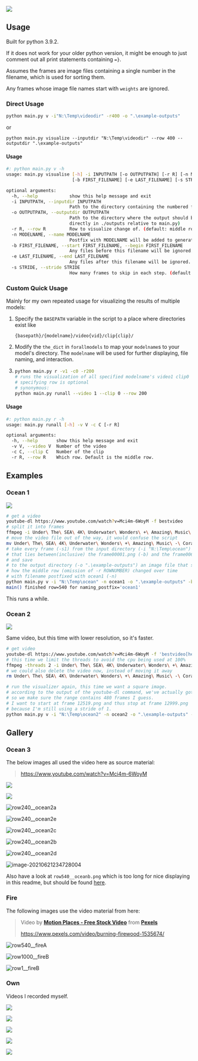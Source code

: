 ![](./example-outputs/row540__ocean1old.png)

## Usage

Built for python 3.9.2.

If it does not work for your older python version, it might be enough to just comment out all print statements containing `=}`.

Assumes the frames are image files containing a single number in the filename, which is used for sorting them. 

Any frames whose image file names start with `weights` are ignored.

### Direct Usage

```bash
python main.py v -i"N:\Temp\videodir" -r400 -o ".\example-outputs"
```

or

```
python main.py visualize --inputdir "N:\Temp\videodir" --row 400 --outputdir ".\example-outputs"
```

#### Usage

```bash
#: python main.py v -h
usage: main.py visualise [-h] -i INPUTPATH [-o OUTPUTPATH] [-r R] [-n MODELNAME]
                         [-b FIRST_FILENAME] [-e LAST_FILENAME] [-s STRIDE]

optional arguments:
  -h, --help            show this help message and exit
  -i INPUTPATH, --inputdir INPUTPATH
                        Path to the directory containing the numbered frames
  -o OUTPUTPATH, --outputdir OUTPUTPATH
                        Path to the directory where the output should be saved in. (default:
                        directly in ./outputs relative to main.py)
  -r R, --row R         Row to visualize change of. (default: middle row)
  -n MODELNAME, --name MODELNAME
                        Postfix with MODELNAME will be added to generated files.
  -b FIRST_FILENAME, --start FIRST_FILENAME, --begin FIRST_FILENAME
                        Any files before this filename will be ignored.
  -e LAST_FILENAME, --end LAST_FILENAME
                        Any files after this filename will be ignored.
  -s STRIDE, --stride STRIDE
                        How many frames to skip in each step. (default 1)
```



### Custom Quick Usage

Mainly for my own repeated usage for visualizing the results of multiple models:

1. Specify the `BASEPATH` variable in the script to a place where directories exist like

   ```
   {basepath}/{modelname}/video{vid}/clip{clip}/
   ```

2. Modify the `the_dict` in `forallmodels` to map your `modelname`s to your model's directory. The `modelname` will be used for further displaying, file naming, and interaction.

3. ```bash
   python main.py r -v1 -c0 -r200
   # runs the visualization of all specified modelname's video1 clip0 on row 200
   # specifying row is optional
   # synonymous:
   python main.py runall --video 1 --clip 0 --row 200
   ```

#### Usage

```bash
#: python main.py r -h
usage: main.py runall [-h] -v V -c C [-r R]

optional arguments:
  -h, --help       show this help message and exit
  -v V, --video V  Number of the video
  -c C, --clip C   Number of the clip
  -r R, --row R    Which row. Default is the middle row.
```

## Examples

### Ocean 1

![](./example-outputs/row540__ocean1.png)

```bash
# get a video
youtube-dl https://www.youtube.com/watch?v=Mci4m-6WoyM -f bestvideo 
# split it into frames
ffmpeg -i Under\ The\ SEA\ 4K\ Underwater\ Wonders\ +\ Amazing\ Music\ -\ Coral\ Reefs\ \&\ Colorful\ Sea\ Life\ in\ UHD\ 🐟\ 🌊\ 🐠\ \[Mci4m-6WoyM\].webm frame%05d.png
# move the video file out of the way, it would confuse the script
mv Under\ The\ SEA\ 4K\ Underwater\ Wonders\ +\ Amazing\ Music\ -\ Coral\ Reefs\ \&\ Colorful\ Sea\ Life\ in\ UHD\ 🐟\ 🌊\ 🐠\ \[Mci4m-6WoyM\].webm ../video.webm
# take every frame (-s1) from the input directory (-i "N:\Temp\ocean") 
# that lies between(inclusive) the frame00001.png (-b) and the frame00600.png (-e)
# and save
# to the output directory (-o ".\example-outputs") an image file that shows
# how the middle row (omission of -r ROWNUMBER) changed over time
# with filename postfixed with ocean1 (-n)
python main.py v -i "N:\Temp\ocean" -n ocean1 -o ".\example-outputs" -b frame00001.png -e frame00600.png -s 1
main() finished row=540 for naming_postfix='ocean1'
```

This runs a while.

### Ocean 2

![](./example-outputs/row240__ocean2.png)

Same video, but this time with lower resolution, so it's faster.

```bash
# get video
youtube-dl https://www.youtube.com/watch?v=Mci4m-6WoyM -f 'bestvideo[height<=480]'
# this time we limit the threads to avoid the cpu being used at 100%
ffmpeg -threads 2 -i Under\ The\ SEA\ 4K\ Underwater\ Wonders\ +\ Amazing\ Music\ -\ Coral\ Reefs\ \&\ Colorful\ Sea\ Life\ in\ UHD\ 🐟\ 🌊\ 🐠\ \[Mci4m-6WoyM\].webm frame%05d.png
# we could also delete the video now, instead of moving it away
rm Under\ The\ SEA\ 4K\ Underwater\ Wonders\ +\ Amazing\ Music\ -\ Coral\ Reefs\ \&\ Colorful\ Sea\ Life\ in\ UHD\ 🐟\ 🌊\ 🐠\ \[Mci4m-6WoyM\].webm

# run the visualizer again, this time we want a square image.
# according to the output of the youtube-dl command, we've actually got a 854x480 video although we said the height should be at most 480 ??!
# so we make sure the range contains 480 frames I guess.
# I want to start at frame 12519.png and thus stop at frame 12999.png 
# because I'm still using a stride of 1.
python main.py v -i "N:\Temp\ocean2" -n ocean2 -o ".\example-outputs" -b frame12519.png -e frame12999.png -s 1
```



## Gallery

### Ocean 3

The below images all used the video here as source material:

> https://www.youtube.com/watch?v=Mci4m-6WoyM

![](./example-outputs/row540__oceana.png)

![](./example-outputs/row750__ocean1.png)

![row240__ocean2a](README.assets/row240__ocean2a.png)

![row240__ocean2e](README.assets/row240__ocean2e.png)

![row240__ocean2c](README.assets/row240__ocean2c.png)

![row240__ocean2b](README.assets/row240__ocean2b.png)

![row240__ocean2d](README.assets/row240__ocean2d.png)

![image-20210621234728004](README.assets/image-20210621234728004.png)

Also have a look at `row540__oceanb.png` which is too long for nice displaying in this readme, but should be found [here](./example-outputs/row540__oceanb.png).

### Fire

The following images use the video material from here:

> Video by **[Motion Places - Free Stock Video](https://www.pexels.com/@motion-places-free-stock-video-701499?utm_content=attributionCopyText&utm_medium=referral&utm_source=pexels)** from **[Pexels](https://www.pexels.com/photo/burning-firewood-1535674/?utm_content=attributionCopyText&utm_medium=referral&utm_source=pexels)**
>
> https://www.pexels.com/video/burning-firewood-1535674/

![row540__fireA](README.assets/row540__fireA.png)

![row1000__fireB](README.assets/row1000__fireB.png)

![row1__fireB](README.assets/row1__fireB.png)

### Own

Videos I recorded myself.

![](./example-outputs/spiralpaper/row1000__spiralpaper1.png)

![](./example-outputs/globe/row540__globe1.png)

![](./example-outputs/spiralfan/row150__spiralfan.png)

![](./example-outputs/globe/row200_globe_cropped.png)

![](./example-outputs/globe/row612__globes20.png)

